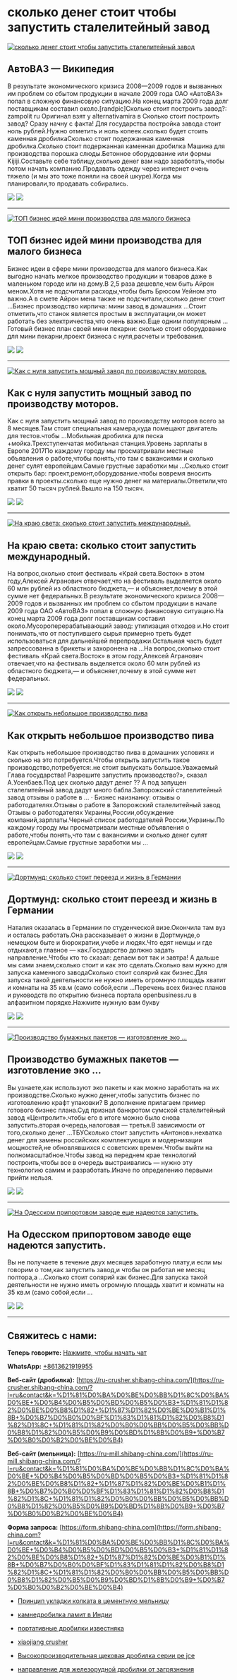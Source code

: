 # сколько денег стоит чтобы запустить сталелитейный завод

<a href="https://swt.shibang-china.com/?l=ru&img&k=%D1%81%D0%BA%D0%BE%D0%BB%D1%8C%D0%BA%D0%BE+%D0%B4%D0%B5%D0%BD%D0%B5%D0%B3+%D1%81%D1%82%D0%BE%D0%B8%D1%82+%D1%87%D1%82%D0%BE%D0%B1%D1%8B+%D0%B7%D0%B0%D0%BF%D1%83%D1%81%D1%82%D0%B8%D1%82%D1%8C+%D1%81%D1%82%D0%B0%D0%BB%D0%B5%D0%BB%D0%B8%D1%82%D0%B5%D0%B9%D0%BD%D1%8B%D0%B9+%D0%B7%D0%B0%D0%B2%D0%BE%D0%B4" target="_blank">![сколько денег стоит чтобы запустить сталелитейный завод](http://static.shibang-china.com/all-800x300/999.jpg)</a>

## АвтоВАЗ — Википедия
В результате экономического кризиса 2008—2009 годов и вызванных им проблем со сбытом продукции в начале 2009 года ОАО &#171;АвтоВАЗ&#187; попал в сложную финансовую ситуацию.На конец марта 2009 года долг поставщикам составил около.[randpic]Сколько стоит построить завод?: zampolit ru Оригинал взят у alternativamira в Сколько стоит построить завод? Сразу начну с факта! Для государства постройка завода стоит ноль рублей.Нужно отметить и ноль копеек.сколько будет стоить каменная дробилкаСколько стоит подержанная каменная дробилка.Сколько стоит подержанная каменная дробилка Машина для производства порошка слюды.Бетонное оборудование или формы Kijiji.Составьте себе таблицу,сколько денег вам надо заработать,чтобы потом начать компанию.Продавать одежду через интернет очень тяжело (и мы это тоже поняли на своей шкуре).Когда мы планировали,то продавать собирались.


<a href="https://whatsapp.shibangsoft.com/WhatsApp.php" target="_blank" title="WhatsApp">![](http://static.shibang-china.com/icon/whatsapp.png)</a> <a href="https://swt.shibang-china.com/?l=ru&icon&k=%D1%81%D0%BA%D0%BE%D0%BB%D1%8C%D0%BA%D0%BE+%D0%B4%D0%B5%D0%BD%D0%B5%D0%B3+%D1%81%D1%82%D0%BE%D0%B8%D1%82+%D1%87%D1%82%D0%BE%D0%B1%D1%8B+%D0%B7%D0%B0%D0%BF%D1%83%D1%81%D1%82%D0%B8%D1%82%D1%8C+%D1%81%D1%82%D0%B0%D0%BB%D0%B5%D0%BB%D0%B8%D1%82%D0%B5%D0%B9%D0%BD%D1%8B%D0%B9+%D0%B7%D0%B0%D0%B2%D0%BE%D0%B4" target="_blank">![](http://static.shibang-china.com/icon/chat-ru.png)</a>

---

<a href="https://swt.shibang-china.com/?l=ru&img&k=%D1%81%D0%BA%D0%BE%D0%BB%D1%8C%D0%BA%D0%BE+%D0%B4%D0%B5%D0%BD%D0%B5%D0%B3+%D1%81%D1%82%D0%BE%D0%B8%D1%82+%D1%87%D1%82%D0%BE%D0%B1%D1%8B+%D0%B7%D0%B0%D0%BF%D1%83%D1%81%D1%82%D0%B8%D1%82%D1%8C+%D1%81%D1%82%D0%B0%D0%BB%D0%B5%D0%BB%D0%B8%D1%82%D0%B5%D0%B9%D0%BD%D1%8B%D0%B9+%D0%B7%D0%B0%D0%B2%D0%BE%D0%B4" target="_blank">![ТОП бизнес идей мини производства для малого бизнеса](http://static.shibang-china.com/all-800x300/721.jpg)</a>

## ТОП бизнес идей мини производства для малого бизнеса
Бизнес идеи в сфере мини производства для малого бизнеса.Как выгодно начать мелкое производство продукции и товаров даже в маленьком городе или на дому.В 2,5 раза дешевле,чем быть Айрон меном.Хотя не подсчитали расходы,чтобы быть Брюсом Уейном это важно.А в смете Айрон мена также не подсчитали,сколько денег стоит …Бизнес производство кирпича: мини завод в домашних …Стоит отметить,что станок является простым в эксплуатации,он может работать без электричества,что очень важно.Еще одним популярным …Готовый бизнес план своей мини пекарни: сколько стоит оборудование для мини пекарни,проект бизнеса с нуля,расчеты и требования.


<a href="https://whatsapp.shibangsoft.com/WhatsApp.php" target="_blank" title="WhatsApp">![](http://static.shibang-china.com/icon/whatsapp.png)</a> <a href="https://swt.shibang-china.com/?l=ru&icon&k=%D1%81%D0%BA%D0%BE%D0%BB%D1%8C%D0%BA%D0%BE+%D0%B4%D0%B5%D0%BD%D0%B5%D0%B3+%D1%81%D1%82%D0%BE%D0%B8%D1%82+%D1%87%D1%82%D0%BE%D0%B1%D1%8B+%D0%B7%D0%B0%D0%BF%D1%83%D1%81%D1%82%D0%B8%D1%82%D1%8C+%D1%81%D1%82%D0%B0%D0%BB%D0%B5%D0%BB%D0%B8%D1%82%D0%B5%D0%B9%D0%BD%D1%8B%D0%B9+%D0%B7%D0%B0%D0%B2%D0%BE%D0%B4" target="_blank">![](http://static.shibang-china.com/icon/chat-ru.png)</a>

---

<a href="https://swt.shibang-china.com/?l=ru&img&k=%D1%81%D0%BA%D0%BE%D0%BB%D1%8C%D0%BA%D0%BE+%D0%B4%D0%B5%D0%BD%D0%B5%D0%B3+%D1%81%D1%82%D0%BE%D0%B8%D1%82+%D1%87%D1%82%D0%BE%D0%B1%D1%8B+%D0%B7%D0%B0%D0%BF%D1%83%D1%81%D1%82%D0%B8%D1%82%D1%8C+%D1%81%D1%82%D0%B0%D0%BB%D0%B5%D0%BB%D0%B8%D1%82%D0%B5%D0%B9%D0%BD%D1%8B%D0%B9+%D0%B7%D0%B0%D0%B2%D0%BE%D0%B4" target="_blank">![Как с нуля запустить мощный завод по производству моторов.](http://static.shibang-china.com/all-800x300/982.jpg)</a>

## Как с нуля запустить мощный завод по производству моторов.
Как с нуля запустить мощный завод по производству моторов всего за 8 месяцев.Там стоит специальная камера,куда помещают двигатель для тестов.чтобы …Мобильная дробилка для песка +мойка.Трехступенчатая мобильная станция.Уровень зарплаты в Европе 2017По каждому городу мы просматривали местные объявления о работе,чтобы понять,что там с вакансиями и сколько денег сулят европейцам.Самые грустные заработки мы …Сколько стоит открыть бар: проект,ремонт,оборудование.чтобы вовремя вносить правки в проекты.сколько еще нужно денег на материалы.Ответили,что хватит 50 тысяч рублей.Вышло на 150 тысяч.


<a href="https://whatsapp.shibangsoft.com/WhatsApp.php" target="_blank" title="WhatsApp">![](http://static.shibang-china.com/icon/whatsapp.png)</a> <a href="https://swt.shibang-china.com/?l=ru&icon&k=%D1%81%D0%BA%D0%BE%D0%BB%D1%8C%D0%BA%D0%BE+%D0%B4%D0%B5%D0%BD%D0%B5%D0%B3+%D1%81%D1%82%D0%BE%D0%B8%D1%82+%D1%87%D1%82%D0%BE%D0%B1%D1%8B+%D0%B7%D0%B0%D0%BF%D1%83%D1%81%D1%82%D0%B8%D1%82%D1%8C+%D1%81%D1%82%D0%B0%D0%BB%D0%B5%D0%BB%D0%B8%D1%82%D0%B5%D0%B9%D0%BD%D1%8B%D0%B9+%D0%B7%D0%B0%D0%B2%D0%BE%D0%B4" target="_blank">![](http://static.shibang-china.com/icon/chat-ru.png)</a>

---

<a href="https://swt.shibang-china.com/?l=ru&img&k=%D1%81%D0%BA%D0%BE%D0%BB%D1%8C%D0%BA%D0%BE+%D0%B4%D0%B5%D0%BD%D0%B5%D0%B3+%D1%81%D1%82%D0%BE%D0%B8%D1%82+%D1%87%D1%82%D0%BE%D0%B1%D1%8B+%D0%B7%D0%B0%D0%BF%D1%83%D1%81%D1%82%D0%B8%D1%82%D1%8C+%D1%81%D1%82%D0%B0%D0%BB%D0%B5%D0%BB%D0%B8%D1%82%D0%B5%D0%B9%D0%BD%D1%8B%D0%B9+%D0%B7%D0%B0%D0%B2%D0%BE%D0%B4" target="_blank">![На краю света: сколько стоит запустить международный.](http://static.shibang-china.com/all-800x300/171.jpg)</a>

## На краю света: сколько стоит запустить международный.
На вопрос,сколько стоит фестиваль &#171;Край света.Восток&#187; в этом году,Алексей Агранович отвечает,что на фестиваль выделяется около 60 млн рублей из областного бюджета,— и объясняет,почему в этой сумме нет федеральных.В результате экономического кризиса 2008—2009 годов и вызванных им проблем со сбытом продукции в начале 2009 года ОАО &#171;АвтоВАЗ&#187; попал в сложную финансовую ситуацию.На конец марта 2009 года долг поставщикам составил около.Мусороперерабатывающий завод: утилизация отходов и.Но стоит понимать,что от поступившего сырья примерно треть будет использоваться для дальнейшей перепродажи.Остальная часть будет запрессованна в брикеты и захоронена на …На вопрос,сколько стоит фестиваль &#171;Край света.Восток&#187; в этом году,Алексей Агранович отвечает,что на фестиваль выделяется около 60 млн рублей из областного бюджета,— и объясняет,почему в этой сумме нет федеральных.


<a href="https://whatsapp.shibangsoft.com/WhatsApp.php" target="_blank" title="WhatsApp">![](http://static.shibang-china.com/icon/whatsapp.png)</a> <a href="https://swt.shibang-china.com/?l=ru&icon&k=%D1%81%D0%BA%D0%BE%D0%BB%D1%8C%D0%BA%D0%BE+%D0%B4%D0%B5%D0%BD%D0%B5%D0%B3+%D1%81%D1%82%D0%BE%D0%B8%D1%82+%D1%87%D1%82%D0%BE%D0%B1%D1%8B+%D0%B7%D0%B0%D0%BF%D1%83%D1%81%D1%82%D0%B8%D1%82%D1%8C+%D1%81%D1%82%D0%B0%D0%BB%D0%B5%D0%BB%D0%B8%D1%82%D0%B5%D0%B9%D0%BD%D1%8B%D0%B9+%D0%B7%D0%B0%D0%B2%D0%BE%D0%B4" target="_blank">![](http://static.shibang-china.com/icon/chat-ru.png)</a>

---

<a href="https://swt.shibang-china.com/?l=ru&img&k=%D1%81%D0%BA%D0%BE%D0%BB%D1%8C%D0%BA%D0%BE+%D0%B4%D0%B5%D0%BD%D0%B5%D0%B3+%D1%81%D1%82%D0%BE%D0%B8%D1%82+%D1%87%D1%82%D0%BE%D0%B1%D1%8B+%D0%B7%D0%B0%D0%BF%D1%83%D1%81%D1%82%D0%B8%D1%82%D1%8C+%D1%81%D1%82%D0%B0%D0%BB%D0%B5%D0%BB%D0%B8%D1%82%D0%B5%D0%B9%D0%BD%D1%8B%D0%B9+%D0%B7%D0%B0%D0%B2%D0%BE%D0%B4" target="_blank">![Как открыть небольшое производство пива](http://static.shibang-china.com/all-800x300/685.jpg)</a>

## Как открыть небольшое производство пива
Как открыть небольшое производство пива в домашних условиях и сколько на это потребуется.Чтобы открыть запустить такое производство,потребуется:.не стоит выпускать большое.Уважаемый Глава государства! Разрешите запустить производство?&#187;, сказал А.Усенбаев.Под цех сколько дадут денег ?? А под запущен сталелитейный завод дадут много бабла.Запорожский сталелитейный завод отзывы о работе в …&nbsp;&#0183;&#32;Бизнес наизнанку: отзывы о работодателях.Отзывы о работе в Запорожский сталелитейный завод Отзывы о работодателях Украины,России,обсуждение компаний,зарплаты.Черный список работодателей России,Украины.По каждому городу мы просматривали местные объявления о работе,чтобы понять,что там с вакансиями и сколько денег сулят европейцам.Самые грустные заработки мы …


<a href="https://whatsapp.shibangsoft.com/WhatsApp.php" target="_blank" title="WhatsApp">![](http://static.shibang-china.com/icon/whatsapp.png)</a> <a href="https://swt.shibang-china.com/?l=ru&icon&k=%D1%81%D0%BA%D0%BE%D0%BB%D1%8C%D0%BA%D0%BE+%D0%B4%D0%B5%D0%BD%D0%B5%D0%B3+%D1%81%D1%82%D0%BE%D0%B8%D1%82+%D1%87%D1%82%D0%BE%D0%B1%D1%8B+%D0%B7%D0%B0%D0%BF%D1%83%D1%81%D1%82%D0%B8%D1%82%D1%8C+%D1%81%D1%82%D0%B0%D0%BB%D0%B5%D0%BB%D0%B8%D1%82%D0%B5%D0%B9%D0%BD%D1%8B%D0%B9+%D0%B7%D0%B0%D0%B2%D0%BE%D0%B4" target="_blank">![](http://static.shibang-china.com/icon/chat-ru.png)</a>

---

<a href="https://swt.shibang-china.com/?l=ru&img&k=%D1%81%D0%BA%D0%BE%D0%BB%D1%8C%D0%BA%D0%BE+%D0%B4%D0%B5%D0%BD%D0%B5%D0%B3+%D1%81%D1%82%D0%BE%D0%B8%D1%82+%D1%87%D1%82%D0%BE%D0%B1%D1%8B+%D0%B7%D0%B0%D0%BF%D1%83%D1%81%D1%82%D0%B8%D1%82%D1%8C+%D1%81%D1%82%D0%B0%D0%BB%D0%B5%D0%BB%D0%B8%D1%82%D0%B5%D0%B9%D0%BD%D1%8B%D0%B9+%D0%B7%D0%B0%D0%B2%D0%BE%D0%B4" target="_blank">![Дортмунд: сколько стоит переезд и жизнь в Германии](http://static.shibang-china.com/all-800x300/44.jpg)</a>

## Дортмунд: сколько стоит переезд и жизнь в Германии
Наталия оказалась в Германии по студенческой визе.Окончила там вуз и осталась работать.Она рассказывает о жизни в Дортмунде,о немецком быте и бюрократии,учебе и людях.Что едят немцы и где отдыхают,а главное — как.Государство должно задать направление.Чтобы кто то сказал: делаем вот так и завтра! А дальше мы сами знаем,сколько стоит и как это сделать.Сколько вам нужно для запуска каменного заводаСколько стоит солярий как бизнес.Для запуска такой деятельности не нужно иметь огромную площадь хватит и комнаты на 35 кв.м (само собой,если …Перечень всех бизнес планов и руководств по открытию бизнеса портала openbusiness.ru в алфавитном порядке.Нажмите нужную вам букву


<a href="https://whatsapp.shibangsoft.com/WhatsApp.php" target="_blank" title="WhatsApp">![](http://static.shibang-china.com/icon/whatsapp.png)</a> <a href="https://swt.shibang-china.com/?l=ru&icon&k=%D1%81%D0%BA%D0%BE%D0%BB%D1%8C%D0%BA%D0%BE+%D0%B4%D0%B5%D0%BD%D0%B5%D0%B3+%D1%81%D1%82%D0%BE%D0%B8%D1%82+%D1%87%D1%82%D0%BE%D0%B1%D1%8B+%D0%B7%D0%B0%D0%BF%D1%83%D1%81%D1%82%D0%B8%D1%82%D1%8C+%D1%81%D1%82%D0%B0%D0%BB%D0%B5%D0%BB%D0%B8%D1%82%D0%B5%D0%B9%D0%BD%D1%8B%D0%B9+%D0%B7%D0%B0%D0%B2%D0%BE%D0%B4" target="_blank">![](http://static.shibang-china.com/icon/chat-ru.png)</a>

---

<a href="https://swt.shibang-china.com/?l=ru&img&k=%D1%81%D0%BA%D0%BE%D0%BB%D1%8C%D0%BA%D0%BE+%D0%B4%D0%B5%D0%BD%D0%B5%D0%B3+%D1%81%D1%82%D0%BE%D0%B8%D1%82+%D1%87%D1%82%D0%BE%D0%B1%D1%8B+%D0%B7%D0%B0%D0%BF%D1%83%D1%81%D1%82%D0%B8%D1%82%D1%8C+%D1%81%D1%82%D0%B0%D0%BB%D0%B5%D0%BB%D0%B8%D1%82%D0%B5%D0%B9%D0%BD%D1%8B%D0%B9+%D0%B7%D0%B0%D0%B2%D0%BE%D0%B4" target="_blank">![Производство бумажных пакетов — изготовление эко …](http://static.shibang-china.com/all-800x300/946.jpg)</a>

## Производство бумажных пакетов — изготовление эко …
Вы узнаете,как используют эко пакеты и как можно заработать на их производстве.Сколько нужно денег,чтобы запустить бизнес по изготовлению крафт упаковки? В дополнение прилагаем пример готового бизнес плана.Суд признал банкротом сумской сталелитейный завод &#171;Центролит&#187;.чтобы его в итоге можно было снова запустить.вторая очередь,налоговая — третья.В зависимости от того,сколько денег …ТБУСколько стоит запустить &#171;Антонов&#187;.нехватка денег для замены российских комплектующих и модернизации мощностей,не обновлявшихся с советских времен.Чтобы выйти на полномасштабное.Чтобы завод на переднем крае технологий построить,чтобы все в очередь выстраивались — нужно эту технологию самим и разработать.Иначе по определению первыми прийти нельзя.


<a href="https://whatsapp.shibangsoft.com/WhatsApp.php" target="_blank" title="WhatsApp">![](http://static.shibang-china.com/icon/whatsapp.png)</a> <a href="https://swt.shibang-china.com/?l=ru&icon&k=%D1%81%D0%BA%D0%BE%D0%BB%D1%8C%D0%BA%D0%BE+%D0%B4%D0%B5%D0%BD%D0%B5%D0%B3+%D1%81%D1%82%D0%BE%D0%B8%D1%82+%D1%87%D1%82%D0%BE%D0%B1%D1%8B+%D0%B7%D0%B0%D0%BF%D1%83%D1%81%D1%82%D0%B8%D1%82%D1%8C+%D1%81%D1%82%D0%B0%D0%BB%D0%B5%D0%BB%D0%B8%D1%82%D0%B5%D0%B9%D0%BD%D1%8B%D0%B9+%D0%B7%D0%B0%D0%B2%D0%BE%D0%B4" target="_blank">![](http://static.shibang-china.com/icon/chat-ru.png)</a>

---

<a href="https://swt.shibang-china.com/?l=ru&img&k=%D1%81%D0%BA%D0%BE%D0%BB%D1%8C%D0%BA%D0%BE+%D0%B4%D0%B5%D0%BD%D0%B5%D0%B3+%D1%81%D1%82%D0%BE%D0%B8%D1%82+%D1%87%D1%82%D0%BE%D0%B1%D1%8B+%D0%B7%D0%B0%D0%BF%D1%83%D1%81%D1%82%D0%B8%D1%82%D1%8C+%D1%81%D1%82%D0%B0%D0%BB%D0%B5%D0%BB%D0%B8%D1%82%D0%B5%D0%B9%D0%BD%D1%8B%D0%B9+%D0%B7%D0%B0%D0%B2%D0%BE%D0%B4" target="_blank">![На Одесском припортовом заводе еще надеются запустить.](http://static.shibang-china.com/all-800x300/654.jpg)</a>

## На Одесском припортовом заводе еще надеются запустить.
Вы не получаете в течение двух месяцев заработную плату,и если мы говорим о том,как запустить завод,и чтобы он работал не месяц полтора,а …Сколько стоит солярий как бизнес.Для запуска такой деятельности не нужно иметь огромную площадь хватит и комнаты на 35 кв.м (само собой,если …

<a href="https://whatsapp.shibangsoft.com/WhatsApp.php" target="_blank" title="WhatsApp">![](http://static.shibang-china.com/icon/whatsapp.png)</a> <a href="https://swt.shibang-china.com/?l=ru&icon&k=%D1%81%D0%BA%D0%BE%D0%BB%D1%8C%D0%BA%D0%BE+%D0%B4%D0%B5%D0%BD%D0%B5%D0%B3+%D1%81%D1%82%D0%BE%D0%B8%D1%82+%D1%87%D1%82%D0%BE%D0%B1%D1%8B+%D0%B7%D0%B0%D0%BF%D1%83%D1%81%D1%82%D0%B8%D1%82%D1%8C+%D1%81%D1%82%D0%B0%D0%BB%D0%B5%D0%BB%D0%B8%D1%82%D0%B5%D0%B9%D0%BD%D1%8B%D0%B9+%D0%B7%D0%B0%D0%B2%D0%BE%D0%B4" target="_blank">![](http://static.shibang-china.com/icon/chat-ru.png)</a>

---
## Свяжитесь с нами:

**Теперь говорите:** [Нажмите, чтобы начать чат](https://swt.shibang-china.com?l=ru&contact&k=%D1%81%D0%BA%D0%BE%D0%BB%D1%8C%D0%BA%D0%BE+%D0%B4%D0%B5%D0%BD%D0%B5%D0%B3+%D1%81%D1%82%D0%BE%D0%B8%D1%82+%D1%87%D1%82%D0%BE%D0%B1%D1%8B+%D0%B7%D0%B0%D0%BF%D1%83%D1%81%D1%82%D0%B8%D1%82%D1%8C+%D1%81%D1%82%D0%B0%D0%BB%D0%B5%D0%BB%D0%B8%D1%82%D0%B5%D0%B9%D0%BD%D1%8B%D0%B9+%D0%B7%D0%B0%D0%B2%D0%BE%D0%B4)

**WhatsApp:**  [+8613621919955](https://whatsapp.shibangsoft.com/WhatsApp.php)

**Веб-сайт (дробилка):** [https://ru-crusher.shibang-china.com/](https://ru-crusher.shibang-china.com/?l=ru&contact&k=%D1%81%D0%BA%D0%BE%D0%BB%D1%8C%D0%BA%D0%BE+%D0%B4%D0%B5%D0%BD%D0%B5%D0%B3+%D1%81%D1%82%D0%BE%D0%B8%D1%82+%D1%87%D1%82%D0%BE%D0%B1%D1%8B+%D0%B7%D0%B0%D0%BF%D1%83%D1%81%D1%82%D0%B8%D1%82%D1%8C+%D1%81%D1%82%D0%B0%D0%BB%D0%B5%D0%BB%D0%B8%D1%82%D0%B5%D0%B9%D0%BD%D1%8B%D0%B9+%D0%B7%D0%B0%D0%B2%D0%BE%D0%B4)

**Веб-сайт (мельница):** [https://ru-mill.shibang-china.com/](https://ru-mill.shibang-china.com/?l=ru&contact&k=%D1%81%D0%BA%D0%BE%D0%BB%D1%8C%D0%BA%D0%BE+%D0%B4%D0%B5%D0%BD%D0%B5%D0%B3+%D1%81%D1%82%D0%BE%D0%B8%D1%82+%D1%87%D1%82%D0%BE%D0%B1%D1%8B+%D0%B7%D0%B0%D0%BF%D1%83%D1%81%D1%82%D0%B8%D1%82%D1%8C+%D1%81%D1%82%D0%B0%D0%BB%D0%B5%D0%BB%D0%B8%D1%82%D0%B5%D0%B9%D0%BD%D1%8B%D0%B9+%D0%B7%D0%B0%D0%B2%D0%BE%D0%B4)

**Форма запроса:** [https://form.shibang-china.com](https://form.shibang-china.com?l=ru&contact&k=%D1%81%D0%BA%D0%BE%D0%BB%D1%8C%D0%BA%D0%BE+%D0%B4%D0%B5%D0%BD%D0%B5%D0%B3+%D1%81%D1%82%D0%BE%D0%B8%D1%82+%D1%87%D1%82%D0%BE%D0%B1%D1%8B+%D0%B7%D0%B0%D0%BF%D1%83%D1%81%D1%82%D0%B8%D1%82%D1%8C+%D1%81%D1%82%D0%B0%D0%BB%D0%B5%D0%BB%D0%B8%D1%82%D0%B5%D0%B9%D0%BD%D1%8B%D0%B9+%D0%B7%D0%B0%D0%B2%D0%BE%D0%B4)

* [Принцип укладки колката в цементную мельницу](../133/%D0%9F%D1%80%D0%B8%D0%BD%D1%86%D0%B8%D0%BF%20%D1%83%D0%BA%D0%BB%D0%B0%D0%B4%D0%BA%D0%B8%20%D0%BA%D0%BE%D0%BB%D0%BA%D0%B0%D1%82%D0%B0%20%D0%B2%20%D1%86%D0%B5%D0%BC%D0%B5%D0%BD%D1%82%D0%BD%D1%83%D1%8E%20%D0%BC%D0%B5%D0%BB%D1%8C%D0%BD%D0%B8%D1%86%D1%83.md)

* [камнедробилка ламит в Индии](../133/%D0%BA%D0%B0%D0%BC%D0%BD%D0%B5%D0%B4%D1%80%D0%BE%D0%B1%D0%B8%D0%BB%D0%BA%D0%B0%20%D0%BB%D0%B0%D0%BC%D0%B8%D1%82%20%D0%B2%20%D0%98%D0%BD%D0%B4%D0%B8%D0%B8.md)

* [портативные дробилки известняка](../133/%D0%BF%D0%BE%D1%80%D1%82%D0%B0%D1%82%D0%B8%D0%B2%D0%BD%D1%8B%D0%B5%20%D0%B4%D1%80%D0%BE%D0%B1%D0%B8%D0%BB%D0%BA%D0%B8%20%D0%B8%D0%B7%D0%B2%D0%B5%D1%81%D1%82%D0%BD%D1%8F%D0%BA%D0%B0.md)

* [xiaojiang crusher](../131/xiaojiang%20crusher.md)

* [Высокопроизводительная щековая дробилка серии pe jce](../133/%D0%92%D1%8B%D1%81%D0%BE%D0%BA%D0%BE%D0%BF%D1%80%D0%BE%D0%B8%D0%B7%D0%B2%D0%BE%D0%B4%D0%B8%D1%82%D0%B5%D0%BB%D1%8C%D0%BD%D0%B0%D1%8F%20%D1%89%D0%B5%D0%BA%D0%BE%D0%B2%D0%B0%D1%8F%20%D0%B4%D1%80%D0%BE%D0%B1%D0%B8%D0%BB%D0%BA%D0%B0%20%D1%81%D0%B5%D1%80%D0%B8%D0%B8%20pe%20jce.md)

* [направление для железорудной дробилки от загрязнения](../133/%D0%BD%D0%B0%D0%BF%D1%80%D0%B0%D0%B2%D0%BB%D0%B5%D0%BD%D0%B8%D0%B5%20%D0%B4%D0%BB%D1%8F%20%D0%B6%D0%B5%D0%BB%D0%B5%D0%B7%D0%BE%D1%80%D1%83%D0%B4%D0%BD%D0%BE%D0%B9%20%D0%B4%D1%80%D0%BE%D0%B1%D0%B8%D0%BB%D0%BA%D0%B8%20%D0%BE%D1%82%20%D0%B7%D0%B0%D0%B3%D1%80%D1%8F%D0%B7%D0%BD%D0%B5%D0%BD%D0%B8%D1%8F.md)